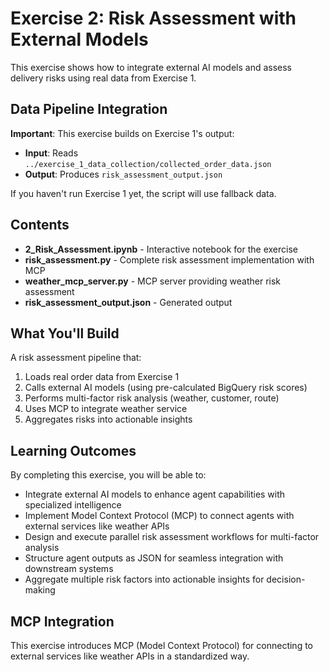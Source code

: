 # Exercise 2: Risk Assessment with External Models

This exercise shows how to integrate external AI models and assess delivery risks using real data from Exercise 1.

## Data Pipeline Integration

**Important**: This exercise builds on Exercise 1's output:
- **Input**: Reads `../exercise_1_data_collection/collected_order_data.json`
- **Output**: Produces `risk_assessment_output.json`

If you haven't run Exercise 1 yet, the script will use fallback data.

## Contents

- **2_Risk_Assessment.ipynb** - Interactive notebook for the exercise
- **risk_assessment.py** - Complete risk assessment implementation with MCP
- **weather_mcp_server.py** - MCP server providing weather risk assessment
- **risk_assessment_output.json** - Generated output

## What You'll Build

A risk assessment pipeline that:
1. Loads real order data from Exercise 1
2. Calls external AI models (using pre-calculated BigQuery risk scores)
3. Performs multi-factor risk analysis (weather, customer, route)
4. Uses MCP to integrate weather service
5. Aggregates risks into actionable insights

## Learning Outcomes

By completing this exercise, you will be able to:
- Integrate external AI models to enhance agent capabilities with specialized intelligence
- Implement Model Context Protocol (MCP) to connect agents with external services like weather APIs
- Design and execute parallel risk assessment workflows for multi-factor analysis
- Structure agent outputs as JSON for seamless integration with downstream systems
- Aggregate multiple risk factors into actionable insights for decision-making

## MCP Integration

This exercise introduces MCP (Model Context Protocol) for connecting to external services like weather APIs in a standardized way.